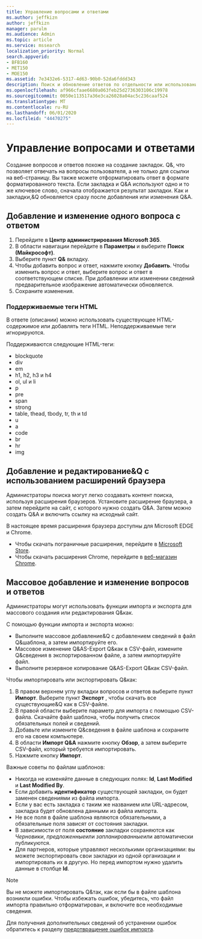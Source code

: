 ```yaml
---
title: Управление вопросами и ответами
ms.author: jeffkizn
author: jeffkizn
manager: parulm
ms.audience: Admin
ms.topic: article
ms.service: mssearch
localization_priority: Normal
search.appverid:
- BFB160
- MET150
- MOE150
ms.assetid: 7e3432e6-5317-4d63-90b0-52da6fddd343
description: Поиск и обновление ответов по отдельности или использование доступных средств поиска Microsoft для одновременного редактирования&Q.
ms.openlocfilehash: af966cfaae6680a063feb25d2736303106c19978
ms.sourcegitcommit: 0050e113517a36e3ca26028a04ac5c236caaf524
ms.translationtype: MT
ms.contentlocale: ru-RU
ms.lasthandoff: 06/01/2020
ms.locfileid: "44470275"
---
```

# <a name="manage-qas"></a>Управление вопросами и ответами

Создание вопросов и ответов похоже на создание закладок. Q&, что позволяет отвечать на вопросы пользователя, а не только для ссылки на веб-страницу. Вы также можете отформатировать ответ в формате форматированного текста. Если закладка и Q&A используют одно и то же ключевое слово, сначала отображается результат закладки. Как и закладки,&Q обновляется сразу после добавления или изменения Q&A.

## <a name="add-or-edit-a-single-qa"></a>Добавление и изменение одного вопроса с ответом

1. Перейдите в **Центр администрирования Microsoft 365**.
1. В области навигации перейдите в **Параметры** и выберите **Поиск (Майкрософт)**.
1. Выберите пункт **Q&** вкладку.
1. Чтобы добавить вопрос и ответ, нажмите кнопку **Добавить**.
Чтобы изменить вопрос и ответ, выберите вопрос и ответ в соответствующем списке. При добавлении или изменении сведений предварительное изображение автоматически обновляется.
1. Сохраните изменения.

### <a name="supported-html-tags"></a>Поддерживаемые теги HTML

В ответе (описании) можно использовать существующее HTML-содержимое или добавлять теги HTML. Неподдерживаемые теги игнорируются.

Поддерживаются следующие HTML-теги:

- blockquote
- div
- em
- h1, h2, h3 и h4
- ol, ul и li
- p
- pre
- span
- strong
- table, thead, tbody, tr, th и td
- u
- a
- code
- br
- hr
- img

## <a name="add-or-edit-qas-using-browser-extensions"></a>Добавление и редактирование&Q с использованием расширений браузера

Администраторы поиска могут легко создавать контент поиска, используя расширения браузеров. Установите расширение браузера, а затем перейдите на сайт, с которого нужно создать Q&A. Затем можно создать Q&A и включить ссылку на исходный сайт.

В настоящее время расширения браузера доступны для Microsoft EDGE и Chrome.

- Чтобы скачать пограничные расширения, перейдите в [Microsoft Store](https://www.microsoft.com/p/microsoft-search-content-creator/9nrqdbcbwq55?activetab=pivot:overviewtab).
- Чтобы скачать расширения Chrome, перейдите в [веб-магазин Chrome](https://chrome.google.com/webstore/detail/microsoft-search-content/nocnablpaoeecfmfnjoheefkogmleipm).

## <a name="bulk-add-or-edit-qas"></a>Массовое добавление и изменение вопросов и ответов

Администраторы могут использовать функции импорта и экспорта для массового создания или редактирования Q&как.

С помощью функции импорта и экспорта можно:

- Выполните массовое добавление&Q с добавлением сведений в файл Q&шаблона, а затем импортируйте его.
- Массовое изменение Q&AS-Export Q&как в CSV-файл, измените Q&сведения в экспортированном файле, а затем импортируйте файл.
- Выполните резервное копирование Q&AS-Export Q&как CSV-файл.

Чтобы импортировать или экспортировать Q&как:

1. В правом верхнем углу вкладки вопросов и ответов выберите пункт **Импорт**.
Выберите пункт **Экспорт** , чтобы скачать все существующие&Q как в CSV-файле.
1. В правой области выберите параметр для импорта с помощью CSV-файла. Скачайте файл шаблона, чтобы получить список обязательных полей и сведений.
1. Добавьте или измените Q&сведения в файле шаблона и сохраните его на своем компьютере.
1. В области **Импорт Q&A** нажмите кнопку **Обзор**, а затем выберите CSV-файл, который требуется импортировать.
1. Нажмите кнопку **Импорт**.

Важные советы по файлам шаблонов:

- Никогда не изменяйте данные в следующих полях: **Id**, **Last Modified** и **Last Modified By**.
- Если добавить **идентификатор** существующей закладки, он будет заменен сведениями из файла импорта.
- Если у вас есть закладка с таким же названием или URL-адресом, закладка будет обновлена данными из файла импорта.
- Не все поля в файле шаблона являются обязательными, а обязательные поля зависят от состояния закладки.
- В зависимости от поля **состояние** закладки сохраняются как *Черновики*, *предложенные*или *запланированные*или автоматически публикуются.
- Для партнеров, которые управляют несколькими организациями: вы можете экспортировать свои закладки из одной организации и импортировать их в другую. Но перед импортом нужно удалить данные в столбце **Id**.

> [!NOTE]
> Вы не можете импортировать Q&так, как если бы в файле шаблона возникли ошибки. Чтобы избежать ошибок, убедитесь, что файл импорта правильно отформатирован, и включите все необходимые сведения.

Для получения дополнительных сведений об устранении ошибок обратитесь к разделу [предотвращение ошибок импорта](manage-bookmarks.md#prevent-import-errors).
